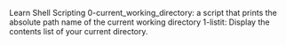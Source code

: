 Learn Shell Scripting
0-current_working_directory: a script that prints the absolute path name of the current working directory
1-listit: Display the contents list of your current directory.
